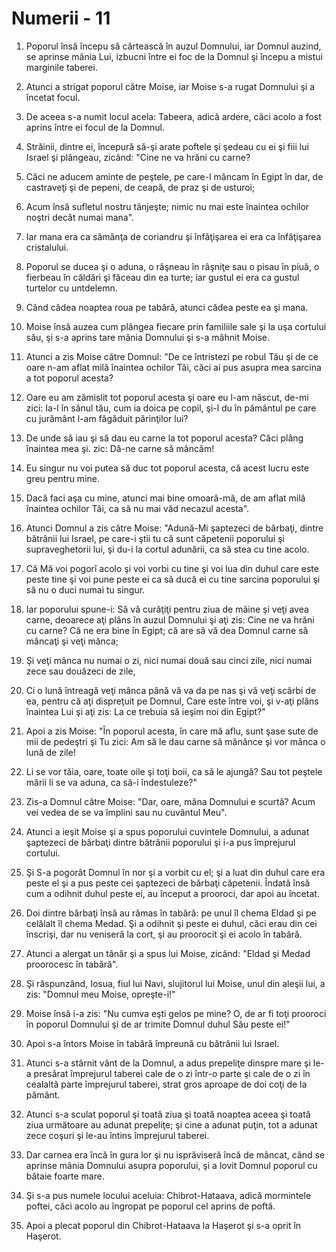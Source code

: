 # Numerii - 11

1. Poporul însă începu să cârtească în auzul Domnului, iar Domnul auzind, se aprinse mânia Lui, izbucni între ei foc de la Domnul şi începu a mistui marginile taberei. 

2. Atunci a strigat poporul către Moise, iar Moise s-a rugat Domnului şi a încetat focul. 

3. De aceea s-a numit locul acela: Tabeera, adică ardere, căci acolo a fost aprins între ei focul de la Domnul.  

4. Străinii, dintre ei, începură să-şi arate poftele şi şedeau cu ei şi fiii lui Israel şi plângeau, zicând: "Cine ne va hrăni cu carne? 

5. Căci ne aducem aminte de peştele, pe care-l mâncam în Egipt în dar, de castraveţi şi de pepeni, de ceapă, de praz şi de usturoi; 

6. Acum însă sufletul nostru tânjeşte; nimic nu mai este înaintea ochilor noştri decât numai mana". 

7. Iar mana era ca sămânţa de coriandru şi înfăţişarea ei era ca înfăţişarea cristalului. 

8. Poporul se ducea şi o aduna, o râşneau în râşniţe sau o pisau în piuă, o fierbeau în căldări şi făceau din ea turte; iar gustul ei era ca gustul turtelor cu untdelemn. 

9. Când cădea noaptea roua pe tabără, atunci cădea peste ea şi mana. 

10. Moise însă auzea cum plângea fiecare prin familiile sale şi la uşa cortului său, şi s-a aprins tare mânia Domnului şi s-a mâhnit Moise. 

11. Atunci a zis Moise către Domnul: "De ce întristezi pe robul Tău şi de ce oare n-am aflat milă înaintea ochilor Tăi, căci ai pus asupra mea sarcina a tot poporul acesta? 

12. Oare eu am zămislit tot poporul acesta şi oare eu l-am născut, de-mi zici: Ia-l în sânul tău, cum ia doica pe copil, şi-l du în pământul pe care cu jurământ l-am făgăduit părinţilor lui? 

13. De unde să iau şi să dau eu carne la tot poporul acesta? Căci plâng înaintea mea şi. zic: Dă-ne carne să mâncăm! 

14. Eu singur nu voi putea să duc tot poporul acesta, că acest lucru este greu pentru mine. 

15. Dacă faci aşa cu mine, atunci mai bine omoară-mă, de am aflat milă înaintea ochilor Tăi, ca să nu mai văd necazul acesta". 

16. Atunci Domnul a zis către Moise: "Adună-Mi şaptezeci de bărbaţi, dintre bătrânii lui Israel, pe care-i ştii tu că sunt căpetenii poporului şi supraveghetorii lui, şi du-i la cortul adunării, ca să stea cu tine acolo. 

17. Că Mă voi pogorî acolo şi voi vorbi cu tine şi voi lua din duhul care este peste tine şi voi pune peste ei ca să ducă ei cu tine sarcina poporului şi să nu o duci numai tu singur. 

18. Iar poporului spune-i: Să vă curăţiţi pentru ziua de mâine şi veţi avea carne, deoarece aţi plâns în auzul Domnului şi aţi zis: Cine ne va hrăni cu carne? Că ne era bine în Egipt; că are să vă dea Domnul carne să mâncaţi şi veţi mânca; 

19. Şi veţi mânca nu numai o zi, nici numai două sau cinci zile, nici numai zece sau douăzeci de zile, 

20. Ci o lună întreagă veţi mânca până vă va da pe nas şi vă veţi scârbi de ea, pentru că aţi dispreţuit pe Domnul, Care este între voi, şi v-aţi plâns înaintea Lui şi aţi zis: La ce trebuia să ieşim noi din Egipt?" 

21. Apoi a zis Moise: "În poporul acesta, în care mă aflu, sunt şase sute de mii de pedeştri şi Tu zici: Am să le dau carne să mănânce şi vor mânca o lună de zile! 

22. Li se vor tăia, oare, toate oile şi toţi boii, ca să le ajungă? Sau tot peştele mării li se va aduna, ca să-i îndestuleze?" 

23. Zis-a Domnul către Moise: "Dar, oare, mâna Domnului e scurtă? Acum vei vedea de se va împlini sau nu cuvântul Meu". 

24. Atunci a ieşit Moise şi a spus poporului cuvintele Domnului, a adunat şaptezeci de bărbaţi dintre bătrânii poporului şi i-a pus împrejurul cortului. 

25. Şi S-a pogorât Domnul în nor şi a vorbit cu el; şi a luat din duhul care era peste el şi a pus peste cei şaptezeci de bărbaţi căpetenii. Îndată însă cum a odihnit duhul peste ei, au început a prooroci, dar apoi au încetat. 

26. Doi dintre bărbaţi însă au rămas în tabără: pe unul îl chema Eldad şi pe celălalt îl chema Medad. Şi a odihnit şi peste ei duhul, căci erau din cei înscrişi, dar nu veniseră la cort, şi au proorocit şi ei acolo în tabără. 

27. Atunci a alergat un tânăr şi a spus lui Moise, zicând: "Eldad şi Medad proorocesc în tabără". 

28. Şi răspunzând, Iosua, fiul lui Navi, slujitorul lui Moise, unul din aleşii lui, a zis: "Domnul meu Moise, opreşte-i!" 

29. Moise însă i-a zis: "Nu cumva eşti gelos pe mine? O, de ar fi toţi prooroci în poporul Domnului şi de ar trimite Domnul duhul Său peste ei!" 

30. Apoi s-a întors Moise în tabără împreună cu bătrânii lui Israel. 

31. Atunci s-a stârnit vânt de la Domnul, a adus prepeliţe dinspre mare şi le-a presărat împrejurul taberei cale de o zi într-o parte şi cale de o zi în cealaltă parte împrejurul taberei, strat gros aproape de doi coţi de la pământ. 

32. Atunci s-a sculat poporul şi toată ziua şi toată noaptea aceea şi toată ziua următoare au adunat prepeliţe; şi cine a adunat puţin, tot a adunat zece coşuri şi le-au întins împrejurul taberei. 

33. Dar carnea era încă în gura lor şi nu isprăviseră încă de mâncat, când se aprinse mânia Domnului asupra poporului, şi a lovit Domnul poporul cu bătaie foarte mare. 

34. Şi s-a pus numele locului aceluia: Chibrot-Hataava, adică mormintele poftei, căci acolo au îngropat pe poporul cel aprins de poftă. 

35. Apoi a plecat poporul din Chibrot-Hataava la Haşerot şi s-a oprit în Haşerot. 

